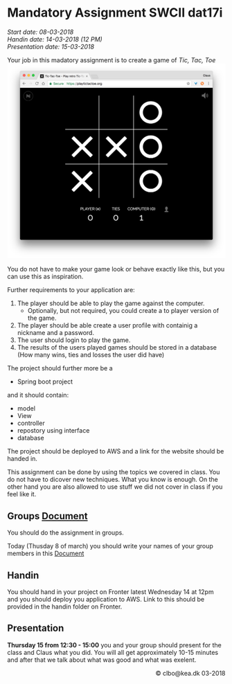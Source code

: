 # Mandatory Assignment SWCII dat17i
_Start date: 08-03-2018_    
_Handin date: 14-03-2018 (12 PM)_    
_Presentation date: 15-03-2018_


Your job in this madatory assignment is to create a game of _Tic, Tac, Toe_
[![Tic, Tac, Toe](./img/TicTacToe.png)](https://playtictactoe.org/)    
  
You do not have to make your game look or behave exactly like this, but you can use this as inspiration.

Further requirements to your application are:

1. The player should be able to play the game against the computer. 
	* Optionally, but not required, you could create a to player version of the game.
1. The player should be able create a user profile with containig a nickname and a password.
1. The user should login to play the game.
1. The results of the users played games should be stored in a database (How many wins, ties and losses the user did have)

The project should further more be a 

* Spring boot project

and it should contain:

* model
* View
* controller
* repostory using interface
* database

The project should be deployed to AWS and a link for the website should be handed in.

This assignment can be done by using the topics we covered in class. You do not have to dicover new techniques. What you know is enough. On the other hand you are also allowed to use stuff we did not cover in class if you feel like it.    



## Groups [Document](https://docs.google.com/spreadsheets/d/1qvbF5UqJTwcWAYVajWfGMgetcDvAQE75zLZPkQbuJQY/edit?usp=sharing)
You should do the assignment in groups. 

Today (Thusday 8 of march) you should write your names of your group members in this [Document](https://docs.google.com/spreadsheets/d/1qvbF5UqJTwcWAYVajWfGMgetcDvAQE75zLZPkQbuJQY/edit?usp=sharing)

## Handin
You should hand in your project on Fronter latest Wednesday 14 at 12pm and you should deploy you application to AWS. Link to this should be provided in the handin folder on Fronter.

## Presentation
**Thursday 15 from 12:30 - 15:00** you and your group should present for the class and Claus what you did. You will all get approximately 10-15 minutes and after that we talk about what was good and what was exelent.

<div style="text-align:right">&copy; clbo@kea.dk 03-2018 </div>
